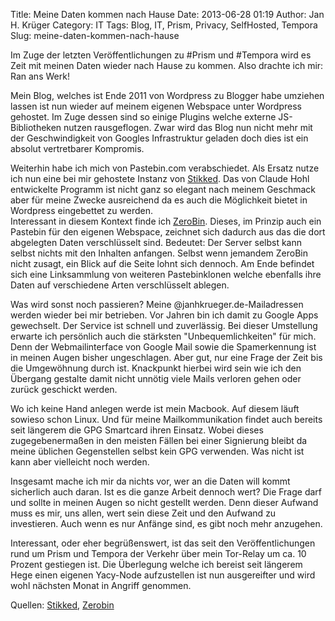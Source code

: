 Title: Meine Daten kommen nach Hause
Date: 2013-06-28 01:19
Author: Jan H. Krüger
Category: IT
Tags: Blog, IT, Prism, Privacy, SelfHosted, Tempora
Slug: meine-daten-kommen-nach-hause

Im Zuge der letzten Veröffentlichungen zu \#Prism und \#Tempora wird es
Zeit mit meinen Daten wieder nach Hause zu kommen. Also drachte ich mir:
Ran ans Werk!<!--more-->

Mein Blog, welches ist Ende 2011 von Wordpress zu Blogger habe umziehen
lassen ist nun wieder auf meinem eigenen Webspace unter Wordpress
gehostet. Im Zuge dessen sind so einige Plugins welche externe
JS-Bibliotheken nutzen rausgeflogen. Zwar wird das Blog nun nicht mehr
mit der Geschwindigkeit von Googles Infrastruktur geladen doch dies ist
ein absolut vertretbarer Kompromis.

Weiterhin habe ich mich von Pastebin.com verabschiedet. Als Ersatz nutze
ich nun eine bei mir gehostete Instanz von [Stikked][]. Das von Claude
Hohl entwickelte Programm ist nicht ganz so elegant nach meinem
Geschmack aber für meine Zwecke ausreichend da es auch die Möglichkeit
bietet in Wordpress eingebettet zu werden.  
Interessant in diesem Kontext finde ich [ZeroBin][]. Dieses, im Prinzip
auch ein Pastebin für den eigenen Webspace, zeichnet sich dadurch aus
das die dort abgelegten Daten verschlüsselt sind. Bedeutet: Der Server
selbst kann selbst nichts mit den Inhalten anfangen. Selbst wenn
jemandem ZeroBin nicht zusagt, ein Blick auf die Seite lohnt sich
dennoch. Am Ende befindet sich eine Linksammlung von weiteren
Pastebinklonen welche ebenfalls ihre Daten auf verschiedene Arten
verschlüsselt ablegen.

Was wird sonst noch passieren? Meine @janhkrueger.de-Mailadressen werden
wieder bei mir betrieben. Vor Jahren bin ich damit zu Google Apps
gewechselt. Der Service ist schnell und zuverlässig. Bei dieser
Umstellung erwarte ich persönlich auch die stärksten
"Unbequemlichkeiten" für mich. Denn der Webmailinterface von Google Mail
sowie die Spamerkennung ist in meinen Augen bisher ungeschlagen. Aber
gut, nur eine Frage der Zeit bis die Umgewöhnung durch ist. Knackpunkt
hierbei wird sein wie ich den Übergang gestalte damit nicht unnötig
viele Mails verloren gehen oder zurück geschickt werden.

Wo ich keine Hand anlegen werde ist mein Macbook. Auf diesem läuft
sowieso schon Linux. Und für meine Mailkommunikation findet auch bereits
seit längerem die GPG Smartcard ihren Einsatz. Wobei dieses
zugegebenermaßen in den meisten Fällen bei einer Signierung bleibt da
meine üblichen Gegenstellen selbst kein GPG verwenden. Was nicht ist
kann aber vielleicht noch werden.

Insgesamt mache ich mir da nichts vor, wer an die Daten will kommt
sicherlich auch daran. Ist es die ganze Arbeit dennoch wert? Die Frage
darf und sollte in meinen Augen so nicht gestellt werden. Denn dieser
Aufwand muss es mir, uns allen, wert sein diese Zeit und den Aufwand zu
investieren. Auch wenn es nur Anfänge sind, es gibt noch mehr anzugehen.

Interessant, oder eher begrüßenswert, ist das seit den
Veröffentlichungen rund um Prism und Tempora der Verkehr über mein
Tor-Relay um ca. 10 Prozent gestiegen ist. Die Überlegung welche ich
bereist seit längerem Hege einen eigenen Yacy-Node aufzustellen ist nun
ausgereifter und wird wohl nächsten Monat in Angriff genommen.

Quellen: [Stikked][], [Zerobin][ZeroBin]

  [Stikked]: https://github.com/claudehohl/Stikked "Stikked"
  [ZeroBin]: http://sebsauvage.net/wiki/doku.php?id=php:zerobin
    "ZeroBin"

